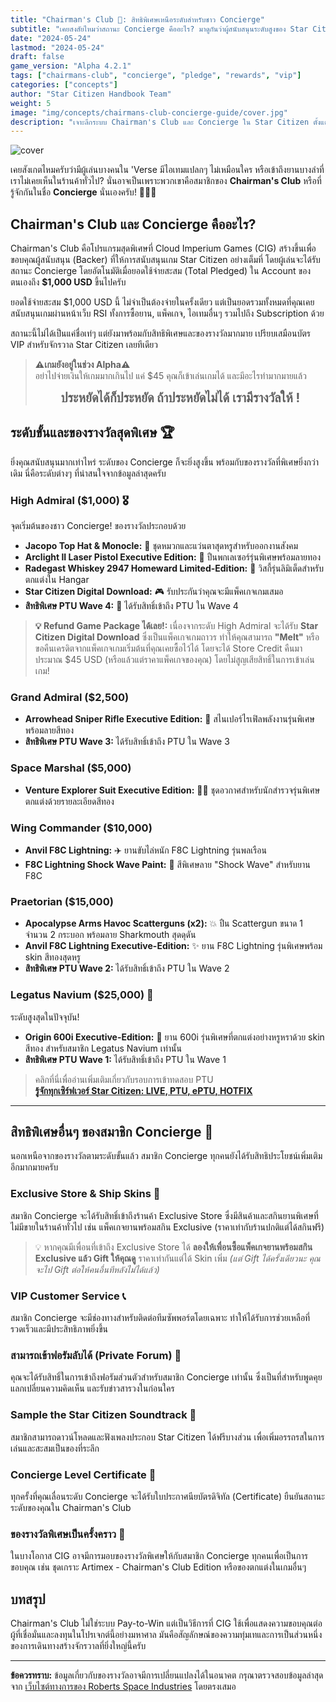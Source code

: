 ```yaml
---
title: "Chairman's Club 👑: สิทธิพิเศษเหนือระดับสำหรับชาว Concierge"
subtitle: "เคยสงสัยไหมว่าสถานะ Concierge คืออะไร? มาดูกันว่าผู้สนับสนุนระดับสูงของ Star Citizen ได้รับอะไรเป็นพิเศษบ้าง!"
date: "2024-05-24"
lastmod: "2024-05-24"
draft: false
game_version: "Alpha 4.2.1"
tags: ["chairmans-club", "concierge", "pledge", "rewards", "vip"]
categories: ["concepts"]
author: "Star Citizen Handbook Team"
weight: 5
image: "img/concepts/chairmans-club-concierge-guide/cover.jpg"
description: "เจาะลึกระบบ Chairman's Club และ Concierge ใน Star Citizen ตั้งแต่ระดับ High Admiral จนถึง Legatus Navium สิทธิพิเศษต่างๆ ที่คุณจะได้รับมีอะไรบ้าง?"
---
```


![cover](../../img/concepts/chairmans-club-concierge-guide/cover.jpg)

เคยสังเกตไหมครับว่ามีผู้เล่นบางคนใน 'Verse มีไอเทมแปลกๆ ไม่เหมือนใคร หรือเข้าถึงยานบางลำที่เราไม่เคยเห็นในร้านค้าทั่วไป? นั่นอาจเป็นเพราะพวกเขาคือสมาชิกของ **Chairman's Club** หรือที่รู้จักกันในชื่อ **Concierge** นั่นเองครับ! 🧑‍✈️✨

## Chairman's Club และ Concierge คืออะไร?

Chairman's Club คือโปรแกรมสุดพิเศษที่ Cloud Imperium Games (CIG) สร้างขึ้นเพื่อขอบคุณผู้สนับสนุน (Backer) ที่ให้การสนับสนุนเกม Star Citizen อย่างเต็มที่ โดยผู้เล่นจะได้รับสถานะ Concierge โดยอัตโนมัติเมื่อยอดใช้จ่ายสะสม (Total Pledged) ใน Account ของตนเองถึง **$1,000 USD** ขึ้นไปครับ

ยอดใช้จ่ายสะสม $1,000 USD นี้ ไม่จำเป็นต้องจ่ายในครั้งเดียว แต่เป็นยอดรวมทั้งหมดที่คุณเคยสนับสนุนเกมผ่านหน้าเว็บ RSI ทั้งการซื้อยาน, แพ็คเกจ, ไอเทมอื่นๆ รวมไปถึง Subscription ด้วย

สถานะนี้ไม่ได้เป็นแค่ชื่อเท่ๆ แต่ยังมาพร้อมกับสิทธิพิเศษและของรางวัลมากมาย เปรียบเสมือนบัตร VIP สำหรับจักรวาล Star Citizen เลยทีเดียว

> **⚠️เกมยังอยู่ในช่วง Alpha⚠️** <br>อย่าไปจ่ายเงินให้เกมมากเกินไป แค่ $45 คุณก็เข้าเล่นเกมได้ และมีอะไรทำมากมายแล้ว 
>
> <div align="center" style="font-size:20px;"><strong>ประหยัดได้ก็ประหยัด ถ้าประหยัดไม่ได้ เรามีรางวัลให้ !</strong></div>

## ระดับขั้นและของรางวัลสุดพิเศษ 🏆

ยิ่งคุณสนับสนุนมากเท่าไหร่ ระดับของ Concierge ก็จะยิ่งสูงขึ้น พร้อมกับของรางวัลที่พิเศษยิ่งกว่าเดิม นี่คือระดับต่างๆ ที่น่าสนใจจากข้อมูลล่าสุดครับ


### High Admiral ($1,000) 🎖️
จุดเริ่มต้นของชาว Concierge! ของรางวัลประกอบด้วย
*   **Jacopo Top Hat & Monocle:** 🎩 ชุดหมวกและแว่นตาสุดหรูสำหรับออกงานสังคม
*   **Arclight II Laser Pistol Executive Edition:** 🔫 ปืนพกเลเซอร์รุ่นพิเศษพร้อมลายทอง
*   **Radegast Whiskey 2947 Homeward Limited-Edition:** 🥃 วิสกี้รุ่นลิมิเต็ดสำหรับตกแต่งใน Hangar
*   **Star Citizen Digital Download:** 🎮 รับประกันว่าคุณจะมีแพ็คเกจเกมเสมอ
*   **สิทธิพิเศษ PTU Wave 4:** 🧪 ได้รับสิทธิ์เข้าถึง PTU ใน Wave 4

> **💡 Refund Game Package ได้เลย!:** เนื่องจากระดับ High Admiral จะได้รับ **Star Citizen Digital Download** ซึ่งเป็นแพ็คเกจเกมถาวร ทำให้คุณสามารถ **"Melt"** หรือขอคืนเครดิตจากแพ็คเกจเกมเริ่มต้นที่คุณเคยซื้อไว้ได้ โดยจะได้ Store Credit คืนมาประมาณ $45 USD (หรือแล้วแต่ราคาแพ็คเกจของคุณ) โดยไม่สูญเสียสิทธิ์ในการเข้าเล่นเกม!

### Grand Admiral ($2,500)
*   **Arrowhead Sniper Rifle Executive Edition:** 🎯 สไนเปอร์ไรเฟิลพลังงานรุ่นพิเศษพร้อมลายสีทอง
*   **สิทธิพิเศษ PTU Wave 3:** ได้รับสิทธิ์เข้าถึง PTU ใน Wave 3

### Space Marshal ($5,000)
*   **Venture Explorer Suit Executive Edition:** 🧑‍🚀 ชุดอวกาศสำหรับนักสำรวจรุ่นพิเศษ ตกแต่งด้วยรายละเอียดสีทอง

### Wing Commander ($10,000)
*   **Anvil F8C Lightning:** ✈️ ยานขับไล่หนัก F8C Lightning รุ่นพลเรือน
*   **F8C Lightning Shock Wave Paint:** 🎨 สีพิเศษลาย "Shock Wave" สำหรับยาน F8C

### Praetorian ($15,000)
*   **Apocalypse Arms Havoc Scatterguns (x2):** 💥 ปืน Scattergun ขนาด 1 จำนวน 2 กระบอก พร้อมลาย Sharkmouth สุดดุดัน
*   **Anvil F8C Lightning Executive-Edition:** ✨ ยาน F8C Lightning รุ่นพิเศษพร้อม skin สีทองสุดหรู
*   **สิทธิพิเศษ PTU Wave 2:** ได้รับสิทธิ์เข้าถึง PTU ใน Wave 2

### Legatus Navium ($25,000) 👑
ระดับสูงสุดในปัจจุบัน!
*   **Origin 600i Executive-Edition:** 💎 ยาน 600i รุ่นพิเศษที่ตกแต่งอย่างหรูหราด้วย skin สีทอง สำหรับสมาชิก Legatus Navium เท่านั้น
*   **สิทธิพิเศษ PTU Wave 1:** ได้รับสิทธิ์เข้าถึง PTU ใน Wave 1

> คลิกที่นี่เพื่ออ่านเพิ่มเติมเกี่ยวกับรอบการเข้าทดสอบ PTU <br>[**รู้จักทุกเซิร์ฟเวอร์ Star Citizen: LIVE, PTU, ePTU, HOTFIX**](../star-citizen-server-environments-live-ptu-eptu-hotfix/)

---

## สิทธิพิเศษอื่นๆ ของสมาชิก Concierge 🎁

นอกเหนือจากของรางวัลตามระดับขั้นแล้ว สมาชิก Concierge ทุกคนยังได้รับสิทธิประโยชน์เพิ่มเติมอีกมากมายครับ

### Exclusive Store & Ship Skins 🛒
สมาชิก Concierge จะได้รับสิทธิ์เข้าถึงร้านค้า Exclusive Store ซึ่งมีสินค้าและสกินยานพิเศษที่ไม่มีขายในร้านค้าทั่วไป เช่น แพ็คเกจยานพร้อมสกิน Exclusive (ราคาเท่ากับร้านปกติแต่ได้สกินฟรี)

> 💡 หากคุณมีเพื่อนที่เข้าถึง Exclusive Store ได้ **ลองให้เพื่อนซื้อแพ็คเกจยานพร้อมสกิน Exclusive แล้ว Gift ให้คุณดู** ราคาเท่ากันแต่ได้ Skin เพิ่ม *(แต่ Gift ได้ครั้งเดียวนะ คุณจะไป Gift ต่อให้คนอื่นทีหลังไม่ได้แล้ว)*

### VIP Customer Service 📞
สมาชิก Concierge จะมีช่องทางสำหรับติดต่อทีมซัพพอร์ตโดยเฉพาะ ทำให้ได้รับการช่วยเหลือที่รวดเร็วและมีประสิทธิภาพยิ่งขึ้น

### สามารถเข้าฟอรัมลับได้ (Private Forum) 🤫
คุณจะได้รับสิทธิ์ในการเข้าถึงฟอรัมส่วนตัวสำหรับสมาชิก Concierge เท่านั้น ซึ่งเป็นที่สำหรับพูดคุย แลกเปลี่ยนความคิดเห็น และรับข่าวสารวงในก่อนใคร

### Sample the Star Citizen Soundtrack 🎵
สมาชิกสามารถดาวน์โหลดและฟังเพลงประกอบ Star Citizen ได้ฟรีบางส่วน เพื่อเพิ่มอรรถรสในการเล่นและสะสมเป็นของที่ระลึก

### Concierge Level Certificate 📜
ทุกครั้งที่คุณเลื่อนระดับ Concierge จะได้รับใบประกาศนียบัตรดิจิทัล (Certificate) ยืนยันสถานะระดับของคุณใน Chairman's Club

### ของรางวัลพิเศษเป็นครั้งคราว 🎉
ในบางโอกาส CIG อาจมีการมอบของรางวัลพิเศษให้กับสมาชิก Concierge ทุกคนเพื่อเป็นการขอบคุณ เช่น ชุดเกราะ Artimex - Chairman's Club Edition หรือของตกแต่งในเกมอื่นๆ

## บทสรุป

Chairman's Club ไม่ใช่ระบบ Pay-to-Win แต่เป็นวิธีการที่ CIG ใช้เพื่อแสดงความขอบคุณต่อผู้ที่เชื่อมั่นและลงทุนในโปรเจกต์นี้อย่างมหาศาล มันคือสัญลักษณ์ของความทุ่มเทและการเป็นส่วนหนึ่งของการเดินทางสร้างจักรวาลที่ยิ่งใหญ่นี้ครับ

---

**ข้อควรทราบ:** ข้อมูลเกี่ยวกับของรางวัลอาจมีการเปลี่ยนแปลงได้ในอนาคต กรุณาตรวจสอบข้อมูลล่าสุดจาก [เว็บไซต์ทางการของ Roberts Space Industries](https://support.robertsspaceindustries.com/hc/en-us/articles/360002542733-Concierge-Levels-and-Rewards) โดยตรงเสมอ